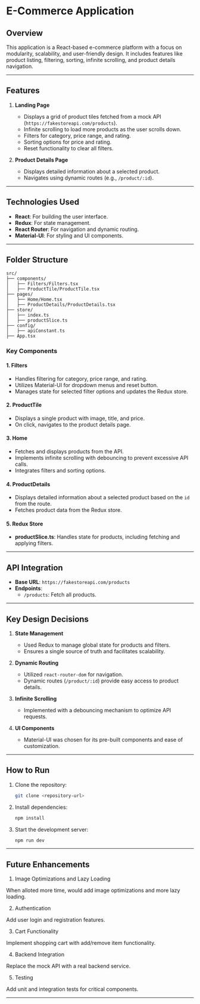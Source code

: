 # E-Commerce Application

## Overview

This application is a React-based e-commerce platform with a focus on modularity, scalability, and user-friendly design. It includes features like product listing, filtering, sorting, infinite scrolling, and product details navigation.

---

## Features

1. **Landing Page**

   - Displays a grid of product tiles fetched from a mock API (`https://fakestoreapi.com/products`).
   - Infinite scrolling to load more products as the user scrolls down.
   - Filters for category, price range, and rating.
   - Sorting options for price and rating.
   - Reset functionality to clear all filters.

2. **Product Details Page**
   - Displays detailed information about a selected product.
   - Navigates using dynamic routes (e.g., `/product/:id`).

---

## Technologies Used

- **React**: For building the user interface.
- **Redux**: For state management.
- **React Router**: For navigation and dynamic routing.
- **Material-UI**: For styling and UI components.

---

## Folder Structure

```
src/
├── components/
│   ├── Filters/Filters.tsx
│   ├── ProductTile/ProductTile.tsx
├── pages/
│   ├── Home/Home.tsx
│   ├── ProductDetails/ProductDetails.tsx
├── store/
│   ├── index.ts
│   ├── productSlice.ts
├── config/
│   ├── apiConstant.ts
├── App.tsx
```

### Key Components

#### 1. **Filters**

- Handles filtering for category, price range, and rating.
- Utilizes Material-UI for dropdown menus and reset button.
- Manages state for selected filter options and updates the Redux store.

#### 2. **ProductTile**

- Displays a single product with image, title, and price.
- On click, navigates to the product details page.

#### 3. **Home**

- Fetches and displays products from the API.
- Implements infinite scrolling with debouncing to prevent excessive API calls.
- Integrates filters and sorting options.

#### 4. **ProductDetails**

- Displays detailed information about a selected product based on the `id` from the route.
- Fetches product data from the Redux store.

#### 5. **Redux Store**

- **productSlice.ts**: Handles state for products, including fetching and applying filters.

---

## API Integration

- **Base URL**: `https://fakestoreapi.com/products`
- **Endpoints**:
  - `/products`: Fetch all products.

---

## Key Design Decisions

1. **State Management**

   - Used Redux to manage global state for products and filters.
   - Ensures a single source of truth and facilitates scalability.

2. **Dynamic Routing**

   - Utilized `react-router-dom` for navigation.
   - Dynamic routes (`/product/:id`) provide easy access to product details.

3. **Infinite Scrolling**

   - Implemented with a debouncing mechanism to optimize API requests.

4. **UI Components**
   - Material-UI was chosen for its pre-built components and ease of customization.

---

## How to Run

1. Clone the repository:

   ```bash
   git clone <repository-url>
   ```

2. Install dependencies:

   ```bash
   npm install
   ```

3. Start the development server:
   ```bash
   npm run dev
   ```

---

## Future Enhancements

1. Image Optimizations and Lazy Loading

When alloted more time, would add image optimizations and more lazy loading.

2. Authentication

Add user login and registration features.

3. Cart Functionality

Implement shopping cart with add/remove item functionality.

4. Backend Integration

Replace the mock API with a real backend service.

5. Testing

Add unit and integration tests for critical components.

---
